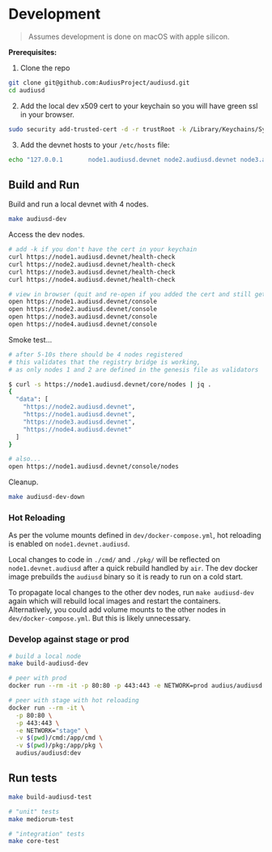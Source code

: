 # Development

> Assumes development is done on macOS with apple silicon.

**Prerequisites:**

1. Clone the repo

```bash
git clone git@github.com:AudiusProject/audiusd.git
cd audiusd
```

2. Add the local dev x509 cert to your keychain so you will have green ssl in your browser.

```bash
sudo security add-trusted-cert -d -r trustRoot -k /Library/Keychains/System.keychain dev/tls/cert.pem
```

3. Add the devnet hosts to your `/etc/hosts` file:

```bash
echo "127.0.0.1       node1.audiusd.devnet node2.audiusd.devnet node3.audiusd.devnet node4.audiusd.devnet" | sudo tee -a /etc/hosts
```

## Build and Run

Build and run a local devnet with 4 nodes.

```bash
make audiusd-dev
```

Access the dev nodes.

```bash
# add -k if you don't have the cert in your keychain
curl https://node1.audiusd.devnet/health-check
curl https://node2.audiusd.devnet/health-check
curl https://node3.audiusd.devnet/health-check
curl https://node4.audiusd.devnet/health-check

# view in browser (quit and re-open if you added the cert and still get browser warnings)
open https://node1.audiusd.devnet/console
open https://node2.audiusd.devnet/console
open https://node3.audiusd.devnet/console
open https://node4.audiusd.devnet/console
```

Smoke test...

```bash
# after 5-10s there should be 4 nodes registered
# this validates that the registry bridge is working,
# as only nodes 1 and 2 are defined in the genesis file as validators

$ curl -s https://node1.audiusd.devnet/core/nodes | jq .
{
  "data": [
    "https://node2.audiusd.devnet",
    "https://node1.audiusd.devnet",
    "https://node3.audiusd.devnet",
    "https://node4.audiusd.devnet"
  ]
}

# also...
open https://node1.audiusd.devnet/console/nodes
```

Cleanup.

```bash
make audiusd-dev-down
```

### Hot Reloading

As per the volume mounts defined in `dev/docker-compose.yml`, hot reloading is enabled on `node1.devnet.audiusd`.

Local changes to code in `./cmd/` and `./pkg/` will be reflected on `node1.devnet.audiusd` after a quick rebuild handled by `air`. The dev docker image prebuilds the `audiusd` binary so it is ready to run on a cold start.

To propagate local changes to the other dev nodes, run `make audiusd-dev` again which will rebuild local images and restart the containers. Alternatively, you could add volume mounts to the other nodes in `dev/docker-compose.yml`. But this is likely unnecessary.


### Develop against stage or prod

```bash
# build a local node
make build-audiusd-dev

# peer with prod
docker run --rm -it -p 80:80 -p 443:443 -e NETWORK=prod audius/audiusd:dev

# peer with stage with hot reloading
docker run --rm -it \
  -p 80:80 \
  -p 443:443 \
  -e NETWORK="stage" \
  -v $(pwd)/cmd:/app/cmd \
  -v $(pwd)/pkg:/app/pkg \
  audius/audiusd:dev
```

## Run tests

```bash
make build-audiusd-test

# "unit" tests
make mediorum-test

# "integration" tests
make core-test
```
